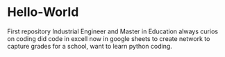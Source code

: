 # Hello-World
First repository
Industrial Engineer and Master in Education always curios on coding did code in excell now in google sheets to create network to capture grades for a school, want to learn python coding.
